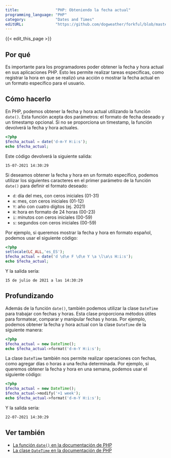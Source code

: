 ```yaml
---
title:                "PHP: Obteniendo la fecha actual"
programming_language: "PHP"
category:             "Dates and Times"
editURL:              "https://github.com/dogweather/forkful/blob/master/content/es/php/getting-the-current-date.md"
---
```


{{< edit_this_page >}}

## Por qué
Es importante para los programadores poder obtener la fecha y hora actual en sus aplicaciones PHP. Esto les permite realizar tareas específicas, como registrar la hora en que se realizó una acción o mostrar la fecha actual en un formato específico para el usuario.

## Cómo hacerlo
En PHP, podemos obtener la fecha y hora actual utilizando la función `date()`. Esta función acepta dos parámetros: el formato de fecha deseado y un timestamp opcional. Si no se proporciona un timestamp, la función devolverá la fecha y hora actuales.

```PHP
<?php
$fecha_actual = date('d-m-Y H:i:s');
echo $fecha_actual;
```

Este código devolverá la siguiente salida:

`15-07-2021 14:30:29`

Si deseamos obtener la fecha y hora en un formato específico, podemos utilizar los siguientes caracteres en el primer parámetro de la función `date()` para definir el formato deseado:

- `d`: día del mes, con ceros iniciales (01-31)
- `m`: mes, con ceros iniciales (01-12)
- `Y`: año con cuatro dígitos (ej. 2021)
- `H`: hora en formato de 24 horas (00-23)
- `i`: minutos con ceros iniciales (00-59)
- `s`: segundos con ceros iniciales (00-59)

Por ejemplo, si queremos mostrar la fecha y hora en formato español, podemos usar el siguiente código:

```PHP
<?php
setlocale(LC_ALL,'es_ES');
$fecha_actual = date('d \d\e F \d\e Y \a \l\a\s H:i:s');
echo $fecha_actual;
```

Y la salida sería:

`15 de julio de 2021 a las 14:30:29`

## Profundizando
Además de la función `date()`, también podemos utilizar la clase `DateTime` para trabajar con fechas y horas. Esta clase proporciona métodos útiles para formatear, comparar y manipular fechas y horas. Por ejemplo, podemos obtener la fecha y hora actual con la clase `DateTime` de la siguiente manera:

```PHP
<?php
$fecha_actual = new DateTime();
echo $fecha_actual->format('d-m-Y H:i:s');
```

La clase `DateTime` también nos permite realizar operaciones con fechas, como agregar días o horas a una fecha determinada. Por ejemplo, si queremos obtener la fecha y hora en una semana, podemos usar el siguiente código:

```PHP
<?php
$fecha_actual = new DateTime();
$fecha_actual->modify('+1 week');
echo $fecha_actual->format('d-m-Y H:i:s');
```

Y la salida sería:

`22-07-2021 14:30:29`

## Ver también
- [La función `date()` en la documentación de PHP](https://www.php.net/manual/es/function.date.php)
- [La clase `DateTime` en la documentación de PHP](https://www.php.net/manual/es/class.datetime.php)